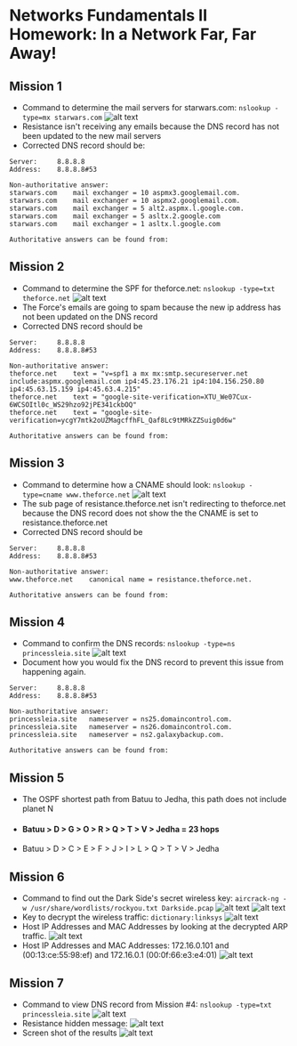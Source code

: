 # Networks Fundamentals II Homework: In a Network Far, Far Away!
## Mission 1
* Command to determine the mail servers for starwars.com: `nslookup -type=mx starwars.com`
![alt text](Proof_of_work.md/image1.png)
* Resistance isn't receiving any emails because the DNS record has not been updated to the new mail servers
* Corrected DNS record should be:
```
Server:		8.8.8.8
Address:	8.8.8.8#53

Non-authoritative answer:
starwars.com	mail exchanger = 10 aspmx3.googlemail.com.
starwars.com	mail exchanger = 10 aspmx2.googlemail.com.
starwars.com	mail exchanger = 5 alt2.aspmx.l.google.com.
starwars.com	mail exchanger = 5 asltx.2.google.com
starwars.com	mail exchanger = 1 asltx.l.google.com

Authoritative answers can be found from:
```

## Mission 2
* Command to determine the SPF for theforce.net: `nslookup -type=txt theforce.net`
![alt text](Proof_of_work.md/image2.png)
* The Force's emails are going to spam because the new ip address has not been updated on the DNS record
* Corrected DNS record should be
```
Server:		8.8.8.8
Address:	8.8.8.8#53

Non-authoritative answer:
theforce.net	text = "v=spf1 a mx mx:smtp.secureserver.net include:aspmx.googlemail.com ip4:45.23.176.21 ip4:104.156.250.80 ip4:45.63.15.159 ip4:45.63.4.215"
theforce.net	text = "google-site-verification=XTU_We07Cux-6WCSOItl0c_WS29hzo92jPE341ckbOQ"
theforce.net	text = "google-site-verification=ycgY7mtk2oUZMagcffhFL_Qaf8Lc9tMRkZZSuig0d6w"

Authoritative answers can be found from:
```

## Mission 3
* Command to determine how a CNAME should look: `nslookup -type=cname www.theforce.net`
![alt text](Proof_of_work.md/image3.png)
* The sub page of resistance.theforce.net isn't redirecting to theforce.net because the DNS record does not show the the CNAME is set to resistance.theforce.net
* Corrected DNS record should be
```
Server:		8.8.8.8
Address:	8.8.8.8#53

Non-authoritative answer:
www.theforce.net	canonical name = resistance.theforce.net.

Authoritative answers can be found from:
```

## Mission 4
* Command to confirm the DNS records: `nslookup -type=ns princessleia.site`
![alt text](Proof_of_work.md/image4.png)
* Document how you would fix the DNS record to prevent this issue from happening again.
```
Server:		8.8.8.8
Address:	8.8.8.8#53

Non-authoritative answer:
princessleia.site	nameserver = ns25.domaincontrol.com.
princessleia.site	nameserver = ns26.domaincontrol.com.
princessleia.site	nameserver = ns2.galaxybackup.com.

Authoritative answers can be found from:
```
## Mission 5
* The OSPF shortest path from Batuu to Jedha, this path does not include planet N
* #### Batuu > D > G > O > R > Q > T > V > Jedha = 23 hops
* Batuu > D > C > E > F > J > I > L > Q > T > V > Jedha

## Mission 6
* Command to find out the Dark Side's secret wireless key: `aircrack-ng -w /usr/share/wordlists/rockyou.txt Darkside.pcap`
![alt text](Proof_of_work.md/image5.png)
![alt text](Proof_of_work.md/image6.png)
* Key to decrypt the wireless traffic: `dictionary:linksys`
![alt text](Proof_of_work.md/image7.png)
* Host IP Addresses and MAC Addresses by looking at the decrypted ARP traffic.
![alt text](Proof_of_work.md/image8.png)
* Host IP Addresses and MAC Addresses: 172.16.0.101 and (00:13:ce:55:98:ef) and 172.16.0.1 (00:0f:66:e3:e4:01)
![alt text](Proof_of_work.md/image9.png)

## Mission 7
* Command to view DNS record from Mission #4: `nslookup -type=txt princessleia.site`
![alt text](Proof_of_work.md/image10.png)
* Resistance hidden message:
![alt text](Proof_of_work.md/image10.png)
* Screen shot of the results
![alt text](Proof_of_work.md/image11.png)
